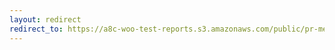 ```yaml
---
layout: redirect
redirect_to: https://a8c-woo-test-reports.s3.amazonaws.com/public/pr-merge/39700/api/index.html
---
```

